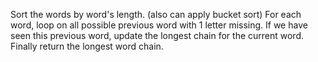 Sort the words by word's length. (also can apply bucket sort)
For each word, loop on all possible previous word with 1 letter missing.
If we have seen this previous word, update the longest chain for the current word.
Finally return the longest word chain.